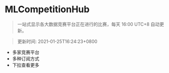 # MLCompetitionHub

> 一站式显示各大数据竞赛平台正在进行的比赛，每天 16:00 UTC+8 自动更新。
  
> 更新时间: 2021-01-25T16:24:23+0800 

* 多家竞赛平台
* 多种订阅方式
* 下拉查看更多